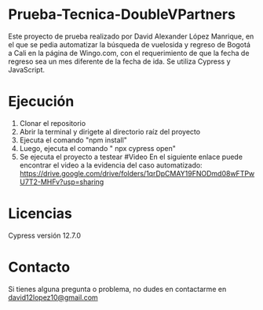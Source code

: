 # Prueba-Tecnica-DoubleVPartners
Este proyecto de prueba realizado por David Alexander López Manrique, en el que se pedia automatizar la búsqueda de vuelosida y regreso de Bogotá a Cali en la página de Wingo.com, con el requerimiento de que la fecha de regreso sea un mes diferente de la fecha de ida. Se utiliza Cypress y JavaScript.
# Ejecución
1. Clonar el repositorio
2. Abrir la terminal y dirigete al directorio raíz del proyecto
3. Ejecuta el comando "npm install"
4. Luego, ejecuta el comando " npx cypress open"
5. Se ejecuta el proyecto a testear
#Video
En el siguiente enlace puede encontrar el video a la evidencia del caso automatizado: https://drive.google.com/drive/folders/1qrDpCMAY19FNODmd08wFTPwU7T2-MHFv?usp=sharing
# Licencias
Cypress versión 12.7.0
# Contacto 
Si tienes alguna pregunta o problema, no dudes en contactarme en david12lopez10@gmail.com

